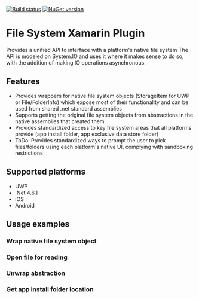 [![Build status](https://ci.appveyor.com/api/projects/status/6wab6l0x8rctc5w2?svg=true)](https://ci.appveyor.com/project/Aftnet/filesystemplugin)
[![NuGet version](https://img.shields.io/nuget/v/Xam.Plugin.FileSystem.svg)](https://badge.fury.io/nu/Xam.Plugin.FileSystem)

# File System Xamarin Plugin

Provides a unified API to interface with a platform's native file system
The API is modeled on System.IO and uses it where it makes sense to do so, with the addition of making IO operations asynchronous.

## Features

- Provides wrappers for native file system objects (StorageItem for UWP or File/FolderInfo) which expose most of their functionality and can be used from shared .net standard assemblies
- Supports getting the original file system objects from abstractions in the native assemblies that created them.
- Provides standardized access to key file system areas that all platforms provide (app install folder, app exclusive data store folder)
- ToDo: Provides standardized ways to prompt the user to pick files/folders using each platform's native UI, complying with sandboxing restrictions

## Supported platforms

- UWP
- .Net 4.6.1
- iOS
- Android

## Usage examples

### Wrap native file system object

### Open file for reading

### Unwrap abstraction

### Get app install folder location